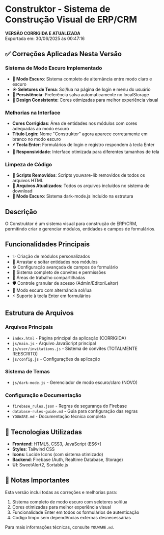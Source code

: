 # Construktor - Sistema de Construção Visual de ERP/CRM

**VERSÃO CORRIGIDA E ATUALIZADA**  
Exportada em: 30/06/2025 às 00:47:16

## ✅ Correções Aplicadas Nesta Versão

### Sistema de Modo Escuro Implementado
- **🌙 Modo Escuro**: Sistema completo de alternância entre modo claro e escuro
- **☀️ Seletores de Tema**: Sol/lua na página de login e menu do usuário
- **💾 Persistência**: Preferência salva automaticamente no localStorage
- **🎨 Design Consistente**: Cores otimizadas para melhor experiência visual

### Melhorias na Interface
- **Cores Corrigidas**: Área de entidades nos módulos com cores adequadas ao modo escuro
- **Título Login**: Nome "Construktor" agora aparece corretamente em branco no modo escuro
- **⚡ Tecla Enter**: Formulários de login e registro respondem à tecla Enter
- **📱 Responsividade**: Interface otimizada para diferentes tamanhos de tela

### Limpeza de Código
- **🧹 Scripts Removidos**: Scripts youware-lib removidos de todos os arquivos HTML
- **📁 Arquivos Atualizados**: Todos os arquivos incluídos no sistema de download
- **🔧 Modo Escuro**: Sistema dark-mode.js incluído na estrutura

## Descrição
O Construktor é um sistema visual para construção de ERP/CRM, permitindo criar e gerenciar módulos, entidades e campos de formulários.

## Funcionalidades Principais
- ✨ Criação de módulos personalizados
- 🎯 Arrastar e soltar entidades nos módulos
- ⚙️ Configuração avançada de campos de formulário
- 👥 Sistema completo de convites e permissões
- 🔄 Áreas de trabalho compartilhadas
- 🛡️ Controle granular de acesso (Admin/Editor/Leitor)
- 🌙 Modo escuro com alternância sol/lua
- ⚡ Suporte à tecla Enter em formulários

## Estrutura de Arquivos
### Arquivos Principais
- `index.html` - Página principal da aplicação (CORRIGIDA)
- `js/main.js` - Arquivo JavaScript principal
- `js/user/invitations.js` - Sistema de convites (TOTALMENTE REESCRITO)
- `js/config.js` - Configurações da aplicação

### Sistema de Temas
- `js/dark-mode.js` - Gerenciador de modo escuro/claro (NOVO)

### Configuração e Documentação
- `firebase_rules.json` - Regras de segurança do Firebase
- `database-rules-guide.md` - Guia para configuração das regras
- `YOUWARE.md` - Documentação técnica completa

## 🔧 Tecnologias Utilizadas
- **Frontend**: HTML5, CSS3, JavaScript (ES6+)
- **Styles**: Tailwind CSS
- **Icons**: Lucide Icons (com sistema otimizado)
- **Backend**: Firebase (Auth, Realtime Database, Storage)
- **UI**: SweetAlert2, Sortable.js

## 📝 Notas Importantes
Esta versão inclui todas as correções e melhorias para:
1. Sistema completo de modo escuro com seletores sol/lua
2. Cores otimizadas para melhor experiência visual
3. Funcionalidade Enter em todos os formulários de autenticação
4. Código limpo sem dependências externas desnecessárias

Para mais informações técnicas, consulte `YOUWARE.md`.
